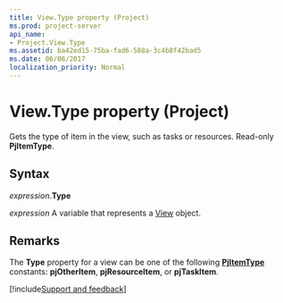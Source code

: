 ```yaml
---
title: View.Type property (Project)
ms.prod: project-server
api_name:
- Project.View.Type
ms.assetid: ba42ed15-75ba-fad6-588a-3c4b8f42bad5
ms.date: 06/08/2017
localization_priority: Normal
---
```



# View.Type property (Project)

Gets the type of item in the view, such as tasks or resources. Read-only  **PjItemType**.


## Syntax

_expression_.**Type**

_expression_ A variable that represents a [View](./Project.View.md) object.


## Remarks

The  **Type** property for a view can be one of the following **[PjItemType](Project.PjItemType.md)** constants: **pjOtherItem**, **pjResourceItem**, or **pjTaskItem**.

[!include[Support and feedback](~/includes/feedback-boilerplate.md)]